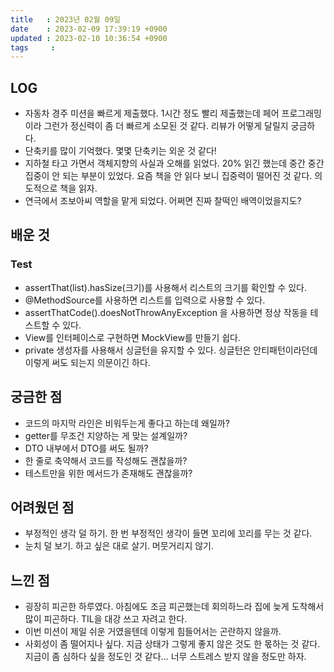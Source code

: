 ```yaml
---
title   : 2023년 02월 09일
date    : 2023-02-09 17:39:19 +0900
updated : 2023-02-10 10:36:54 +0900
tags     : 
---
```

## LOG
- 자동차 경주 미션을 빠르게 제출했다. 1시간 정도 빨리 제출했는데 페어 프로그래밍이라 그런가 정신력이 좀 더 빠르게 소모된 것 같다. 리뷰가 어떻게 달릴지 궁금하다. 
- 단축키를 많이 기억했다. 몇몇 단축키는 외운 것 같다!
- 지하철 타고 가면서 객체지향의 사실과 오해를 읽었다. 20% 읽긴 했는데 중간 중간 집중이 안 되는 부분이 있었다. 요즘 책을 안 읽다 보니 집중력이 떨어진 것 같다. 의도적으로 책을 읽자.
- 연극에서 조보아씨 역할을 맡게 되었다. 어쩌면 진짜 찰떡인 배역이었을지도?

## 배운 것
### Test
- assertThat(list).hasSize(크기)를 사용해서 리스트의 크기를 확인할 수 있다.
- @MethodSource를 사용하면 리스트를 입력으로 사용할 수 있다.
- assertThatCode().doesNotThrowAnyException 을 사용하면 정상 작동을 테스트할 수 있다.
- View를 인터페이스로 구현하면 MockView를 만들기 쉽다.
- private 생성자를 사용해서 싱글턴을 유지할 수 있다. 싱글턴은 안티패턴이라던데 이렇게 써도 되는지 의문이긴 하다.

## 궁금한 점
- 코드의 마지막 라인은 비워두는게 좋다고 하는데 왜일까?
- getter를 무조건 지양하는 게 맞는 설계일까?
- DTO 내부에서 DTO를 써도 될까?
- 한 줄로 축약해서 코드를 작성해도 괜찮을까?
- 테스트만을 위한 메서드가 존재해도 괜찮을까?

## 어려웠던 점
- 부정적인 생각 덜 하기. 한 번 부정적인 생각이 들면 꼬리에 꼬리를 무는 것 같다.
- 눈치 덜 보기. 하고 싶은 대로 살기. 머뭇거리지 않기.

## 느낀 점
- 굉장히 피곤한 하루였다. 아침에도 조금 피곤했는데 회의하느라 집에 늦게 도착해서 많이 피곤하다. TIL을 대강 쓰고 자려고 한다.
- 이번 미션이 제일 쉬운 거였을텐데 이렇게 힘들어서는 곤란하지 않을까.
- 사회성이 좀 떨어지나 싶다. 지금 상태가 그렇게 좋지 않은 것도 한 몫하는 것 같다. 지금이 좀 심하다 싶을 정도인 것 같다... 너무 스트레스 받지 않을 정도만 하자.
